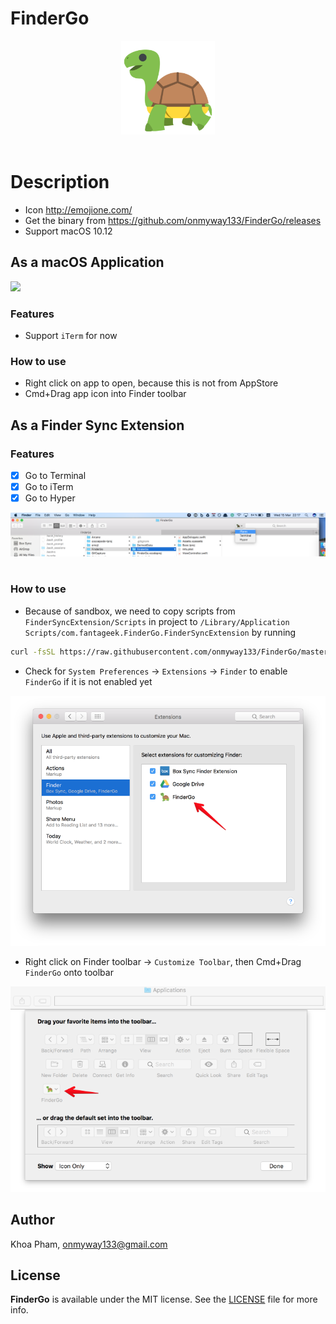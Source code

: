 # FinderGo

<div align = "center">
<img src="Images/Icon.png" width="150" height="150" />
<br>
<br>
</div>

# Description

- Icon http://emojione.com/
- Get the binary from https://github.com/onmyway133/FinderGo/releases
- Support macOS 10.12

## As a macOS Application

![](Images/go1.gif)

### Features

- Support `iTerm` for now

### How to use
- Right click on app to open, because this is not from AppStore
- Cmd+Drag app icon into Finder toolbar

## As a Finder Sync Extension

### Features

- [x] Go to Terminal
- [x] Go to iTerm
- [x] Go to Hyper

<div align = "center">
<img src="Images/screenshot2.png" />
<br>
<br>
</div>

### How to use

- Because of sandbox, we need to copy scripts from `FinderSyncExtension/Scripts` in project to `/Library/Application Scripts/com.fantageek.FinderGo.FinderSyncExtension` by running 

```sh
curl -fsSL https://raw.githubusercontent.com/onmyway133/FinderGo/master/install.sh | sh
```

- Check for `System Preferences` -> `Extensions` -> `Finder` to enable `FinderGo` if it is not enabled yet

![](Images/extension.png)

- Right click on Finder toolbar -> `Customize Toolbar`, then Cmd+Drag `FinderGo` onto toolbar

![](Images/toolbar.png)


## Author

Khoa Pham, onmyway133@gmail.com

## License

**FinderGo** is available under the MIT license. See the [LICENSE](https://github.com/onmyway133/FinderGo/blob/master/LICENSE.md) file for more info.
